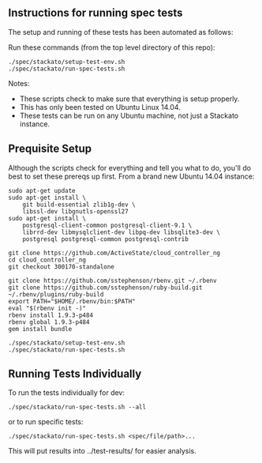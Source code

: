 ## Instructions for running spec tests

The setup and running of these tests has been automated as follows:

Run these commands (from the top level directory of this repo):

    ./spec/stackato/setup-test-env.sh
    ./spec/stackato/run-spec-tests.sh

Notes:

* These scripts check to make sure that everything is setup properly.
* This has only been tested on Ubuntu Linux 14.04.
* These tests can be run on any Ubuntu machine, not just a Stackato instance.

## Prequisite Setup

Although the scripts check for everything and tell you what to do, you'll do
best to set these prereqs up first. From a brand new Ubuntu 14.04 instance:


    sudo apt-get update
    sudo apt-get install \
        git build-essential zlib1g-dev \
        libssl-dev libgnutls-openssl27
    sudo apt-get install \
        postgresql-client-common postgresql-client-9.1 \
        librrd-dev libmysqlclient-dev libpq-dev libsqlite3-dev \
        postgresql postgresql-common postgresql-contrib

    git clone https://github.com/ActiveState/cloud_controller_ng
    cd cloud_controller_ng
    git checkout 300170-standalone

    git clone https://github.com/sstephenson/rbenv.git ~/.rbenv
    git clone https://github.com/sstephenson/ruby-build.git ~/.rbenv/plugins/ruby-build
    export PATH="$HOME/.rbenv/bin:$PATH"
    eval "$(rbenv init -)"
    rbenv install 1.9.3-p484
    rbenv global 1.9.3-p484
    gem install bundle

    ./spec/stackato/setup-test-env.sh
    ./spec/stackato/run-spec-tests.sh

## Running Tests Individually

To run the tests individually for dev:

    ./spec/stackato/run-spec-tests.sh --all

or to run specific tests:

    ./spec/stackato/run-spec-tests.sh <spec/file/path>...

This will put results into ../test-results/ for easier analysis.
